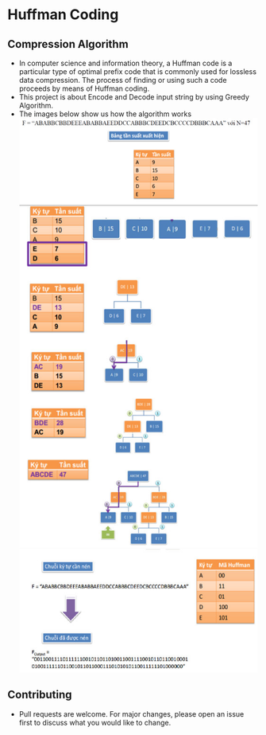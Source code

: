 # Huffman Coding
## Compression Algorithm

- In computer science and information theory, a Huffman code is a particular type of optimal prefix code that is commonly used for lossless data compression. The process of finding or using such a code proceeds by means of Huffman coding.
- This project is about Encode and Decode input string by using Greedy Algorithm.
- The images below show us how the algorithm works
![image 1](https://github.com/dat911zz/Huffman/blob/master/1.jpg)
![image 1](https://github.com/dat911zz/Huffman/blob/master/2.jpg)
![image 1](https://github.com/dat911zz/Huffman/blob/master/3.jpg)
## Contributing
- Pull requests are welcome. For major changes, please open an issue first to discuss what you would like to change.
 

